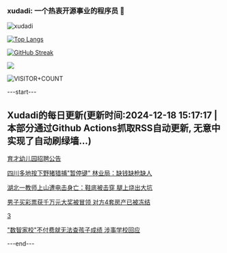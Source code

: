 ### xudadi: 一个热衷开源事业的程序员 👋

![xudadi](https://github-readme-stats-git-masterorgs-github-readme-stats-team.vercel.app/api?username=xudadi)

[![Top Langs](https://github-readme-stats.vercel.app/api/top-langs/?username=xudadi)](https://github.com/anuraghazra/github-readme-stats)

[![GitHub Streak](https://streak-stats.demolab.com?user=xudadi&locale=zh_Hans)](https://git.io/streak-stats)

![](https://raw.githubusercontent.com/xudadi/xudadi/main/assets/github-contribution-grid-snake.svg)

![VISITOR+COUNT](https://komarev.com/ghpvc/?username=xudadi&label=VISITOR+COUNT)


---start---

## Xudadi的每日更新(更新时间:2024-12-18 15:17:17 | 本部分通过Github Actions抓取RSS自动更新, 无意中实现了自动刷绿墙...)

[育才幼儿园招聘公告](https://www.gongkaoleida.com/article/2234835)

[四川多地按下野猪猎捕"暂停键" 林业局：缺钱缺枪缺人](https://m.163.com/news/article/JJKEN3O00514D3UH.html)

[湖北一教师上山遭电击身亡：鞋底被击穿 腿上烧出大坑](https://m.163.com/news/article/JJM9L3B60512D3VJ.html)

[男子买彩票获千万元大奖被冒领 对方4套房产已被冻结](https://m.163.com/news/article/JJMIREQ8053469LG.html)

[3](https://m.163.com/touch/news/sub/domestic)

["数智家校"不付费就无法查孩子成绩 涉事学校回应](https://m.163.com/news/article/JJL1AUKR0534A4SC.html)

---end---
